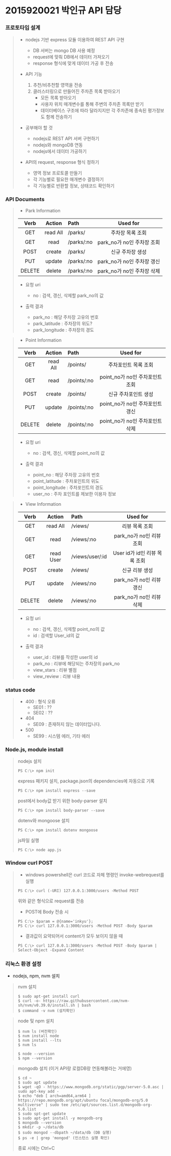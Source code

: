 # 2015920021 박인규 API 담당

### 프로토타입 설계
>   * nodejs 기반 express 모듈 이용하여 REST API 구현
>       - DB 서버는 mongo DB 사용 예정
>       - request에 맞춰 DB에서 데이터 가져오기
>       - response 형식에 맞게 데이터 가공 후 전송
>
>   * API 기능
>       1. 추천/비추천할 영역을 전송
>       2. 클러스터링으로 만들어진 주차존 목록 받아오기
>           - 모든 목록 받아오기
>           - 사용자 위치 매개변수를 통해 주변의 주차존 목록만 받기
>           - 데이터베이스 구조에 따라 달라지지만 각 주차존에 종속된 평가정보도 함께 전송하기
>
>   * 공부해야 할 것
>       - nodejs로 REST API 서버 구현하기
>       - nodejs와 mongoDB 연동
>       - nodejs에서 데이터 가공하기
>
>   * API의 request, response 형식 정하기
>       - 영역 정보 프로토콜 만들기
>       - 각 기능별로 필요한 매개변수 결정하기
>       - 각 기능별로 반환할 정보, 상태코드 확인하기

### API Documents
> * Park Information  
>
> |Verb|Action|Path|Used for|
> |:---:|:---:|:---|:---:|
> |GET|read All|/parks/|주차장 목록 조회|
> |GET|read|/parks/:no|park_no가 no인 주차장 조회|
> |POST|create|/parks/|신규 주차장 생성|
> |PUT|update|/parks/:no|park_no가 no인 주차장 갱신|
> |DELETE|delete|/parks/:no|park_no가 no인 주차장 삭제|
>
> * 요청 uri
>   - no : 검색, 갱신, 삭제할 park_no의 값
>
> * 출력 결과
>   - park_no : 해당 주차장 고유의 번호
>   - park_latitude : 주차장의 위도?
>   - park_longitude : 주차장의 경도

> * Point Information  
>
> |Verb|Action|Path|Used for|
> |:---:|:---:|:---|:---:|
> |GET|read All|/points/|주차포인트 목록 조회|
> |GET|read|/points/:no|point_no가 no인 주차포인트 조회|
> |POST|create|/points/|신규 주차포인트 생성|
> |PUT|update|/points/:no|point_no가 no인 주차포인트 갱신|
> |DELETE|delete|/points/:no|point_no가 no인 주차포인트 삭제|
>
> * 요청 uri
>   - no : 검색, 갱신, 삭제할 point_no의 값
>
> * 출력 결과
>   - point_no : 해당 주차장 고유의 번호
>   - point_latitude : 주차포인트의 위도
>   - point_longitude : 주차포인트의 경도
>   - user_no : 주차 포인트를 제보한 이용자 정보

> * View Information  
>
> |Verb|Action|Path|Used for|
> |:---:|:---:|:---|:---:|
> |GET|read All|/views/|리뷰 목록 조회|
> |GET|read|/views/:no|park_no가 no인 리뷰 조회|
> |GET|read User|/views/user/:id|User id가 id인 리뷰 목록 조회|
> |POST|create|/views/|신규 리뷰 생성|
> |PUT|update|/views/:no|park_no가 no인 리뷰 갱신|
> |DELETE|delete|/views/:no|park_no가 no인 리뷰 삭제|
>
> * 요청 uri
>   - no : 검색, 갱신, 삭제할 point_no의 값
>   - id : 검색할 User_id의 값
>
> * 출력 결과
>   - user_id : 리뷰를 작성한 user의 id
>   - park_no : 리뷰에 해당되는 주차장의 park_no
>   - view_stars : 리뷰 별점
>   - view_review : 리뷰 내용

### status code
> * 400 : 형식 오류
>   - SE01 : ??
>   - SE02 : ??
> * 404
>   - SE09 : 존재하지 않는 데이터입니다.
> * 500
>   - SE99 : 시스템 에러, 기타 에러

### Node.js, module install
> nodejs 설치
> ```
> PS C:\> npm init
> ```
> 
> express 패키지 설치, package.json의 dependencies에 자동으로 기록
> ```
> PS C:\> npm install express --save
> ```
> 
> post에서 body값 받기 위한 body-parser 설치
> ```
> PS C:\> npm install body-parser --save
> ```
> 
> dotenv와 mongoose 설치
> ```
> PS C:\> npm install dotenv mongoose
> ```
> 
> js파일 실행
> ```
> PS C:\> node app.js
> ```

### Window curl POST
> * windows powershell은 curl 코드로 자체 명령인 invoke-webrequest를 실행
> ```
> PS C:\> curl (-URI) 127.0.0.1:3000/users -Method POST
> ```
> 위와 같은 형식으로 request를 전송
> 
> * POST에 Body 전송 시
> ```
> PS C:\> $param = @{name='inkyu'};
> PS C:\> curl 127.0.0.1:3000/users -Method POST -Body $param
> ```
> * 결과값이 요약되어서 content가 모두 보이지 않을 때
> ```
> PS C:\> curl 127.0.0.1:3000/users -Method POST -Body $param | Select-Object -Expand Content
> ```


### 리눅스 환경 설정
* nodejs, npm, nvm 설치
> nvm 설치
> ```
> $ sudo apt-get install curl
> $ curl -o- https://raw.githubusercontent.com/nvm-sh/nvm/v0.39.0/install.sh | bash
> $ command -v nvm (설치확인)
> ```

> node 및 npm 설치
> ```
> $ nvm ls (버전확인)
> $ nvm install node
> $ nvm install --lts
> $ nvm ls
>
> $ node --version
> $ npm --version
> ```

> mongodb 설치 (이거 API랑 로컬DB랑 연동해볼라는 거에영)
> ```
> $ cd ~
> $ sudo apt update
> $ wget -qO - https://www.mongodb.org/static/pgp/server-5.0.asc | sudo apt-key add -
> $ echo "deb [ arch=amd64,arm64 ] https://repo.mongodb.org/apt/ubuntu focal/mongodb-org/5.0 multiverse" | sudo tee /etc/apt/sources.list.d/mongodb-org-5.0.list
> $ sudo spt-get update
> $ sudo apt-get install -y mongodb-org
> $ mongodb --version
> $ mkdir -p ~/data/db
> $ sudo mongod --dbpath ~/data/db (DB 실행)
> $ ps -e | grep 'mongod' (인스턴스 실행 확인)
> ```
> 종료 시에는 Ctrl+C  
